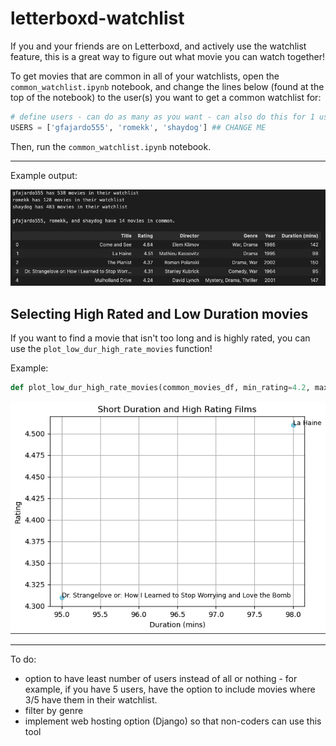 # letterboxd-watchlist

If you and your friends are on Letterboxd, and actively use the watchlist feature, this is a great way to figure out what movie you can watch together! 

To get movies that are common in all of your watchlists, open the ```common_watchlist.ipynb``` notebook, and change the lines below (found at the top of the notebook) to the user(s) you want to get a common watchlist for:

```python
# define users - can do as many as you want - can also do this for 1 user
USERS = ['gfajardo555', 'romekk', 'shaydog'] ## CHANGE ME
``` 
Then, run the ```common_watchlist.ipynb``` notebook. 

---

Example output:

![common_watchlist](imgs/watchlist_ex.png)

## Selecting High Rated and Low Duration movies

If you want to find a movie that isn't too long and is highly rated, you can use the ```plot_low_dur_high_rate_movies``` function!

Example: 

```python
def plot_low_dur_high_rate_movies(common_movies_df, min_rating=4.2, max_duration=100, font_size=9, save_dir=None):
```

![plot_low_dur_high_rate_movies](imgs/watchlist_plot.png)



---

To do:
- option to have least number of users instead of all or nothing - for example, if you have 5 users, have the option to include movies where 3/5 have them in their watchlist.
- filter by genre
- implement web hosting option (Django) so that non-coders can use this tool
